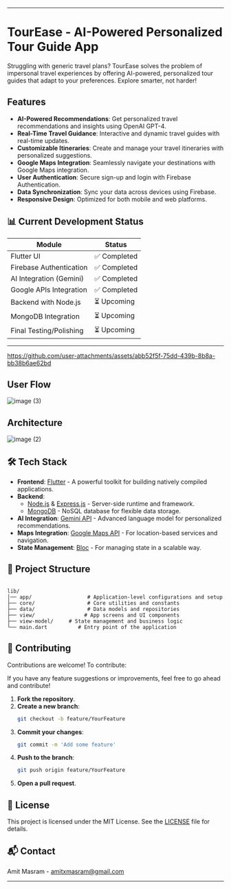 
---

# TourEase - AI-Powered Personalized Tour Guide App

Struggling with generic travel plans? TourEase solves the problem of impersonal travel experiences by offering AI-powered, personalized tour guides that adapt to your preferences. Explore smarter, not harder!

## Features

- **AI-Powered Recommendations**: Get personalized travel recommendations and insights using OpenAI GPT-4.
- **Real-Time Travel Guidance**: Interactive and dynamic travel guides with real-time updates.
- **Customizable Itineraries**: Create and manage your travel itineraries with personalized suggestions.
- **Google Maps Integration**: Seamlessly navigate your destinations with Google Maps integration.
- **User Authentication**: Secure sign-up and login with Firebase Authentication.
- **Data Synchronization**: Sync your data across devices using Firebase.
- **Responsive Design**: Optimized for both mobile and web platforms.

## 📊 Current Development Status

| Module                    | Status         |
|--------------------------|----------------|
| Flutter UI               | ✅ Completed   |
| Firebase Authentication  | ✅ Completed   |
| AI Integration (Gemini)  | ✅ Completed   |
| Google APIs Integration  | ✅ Completed   |
| Backend with Node.js     | ⏳ Upcoming    |
| MongoDB Integration      | ⏳ Upcoming    |
| Final Testing/Polishing  | ⏳ Upcoming    |

---




https://github.com/user-attachments/assets/abb52f5f-75dd-439b-8b8a-bb38b6ae62bd





## User Flow
![image (3)](https://github.com/user-attachments/assets/003a37f8-b9d7-428b-bd9f-02fc90a8f6f6)





## Architecture
![image (2)](https://github.com/user-attachments/assets/a5690fe4-76ac-4307-ad3c-fc308dbfa68c)

## 🛠 Tech Stack

- **Frontend**: [Flutter](https://flutter.dev) - A powerful toolkit for building natively compiled applications.
- **Backend**:
  - [Node.js](https://nodejs.org) & [Express.js](https://expressjs.com) - Server-side runtime and framework.
  - [MongoDB](https://www.mongodb.com) - NoSQL database for flexible data storage.
- **AI Integration**: [Gemini API](https://example.com/gemini-api) - Advanced language model for personalized recommendations.
- **Maps Integration**: [Google Maps API](https://developers.google.com/maps) - For location-based services and navigation.
- **State Management**: [Bloc](https://pub.dev/packages/bloc) - For managing state in a scalable way.



## 📁 Project Structure

```

lib/
│── app/                  # Application-level configurations and setup
├── core/                 # Core utilities and constants
├── data/                 # Data models and repositories
├── view/                # App screens and UI components
├── view-model/     # State management and business logic
└── main.dart          # Entry point of the application
```

## 🤝 Contributing

Contributions are welcome! To contribute:

If you have any feature suggestions or improvements, feel free to go ahead and contribute!
1. **Fork the repository**.
2. **Create a new branch**:
      ```bash
      git checkout -b feature/YourFeature
      ```
3. **Commit your changes**:
      ```bash
      git commit -m 'Add some feature'
      ```
4. **Push to the branch**:
      ```bash
      git push origin feature/YourFeature
      ```
5. **Open a pull request**.



## 📝 License

This project is licensed under the MIT License. See the [LICENSE](LICENSE) file for details.

## 📬 Contact

Amit Masram - [amitxmasram@gmail.com](mailto:amitxmasram@gmail.com)


---

